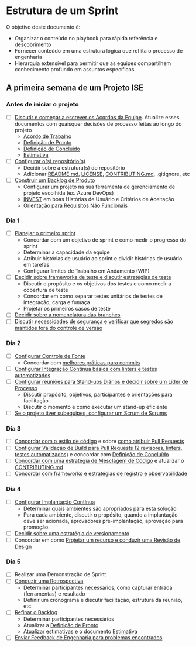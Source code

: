 # Estrutura de um Sprint

O objetivo deste documento é:

- Organizar o conteúdo no playbook para rápida referência e descobrimento
- Fornecer conteúdo em uma estrutura lógica que reflita o processo de engenharia
- Hierarquia extensível para permitir que as equipes compartilhem conhecimento profundo em assuntos específicos

## A primeira semana de um Projeto ISE

### Antes de iniciar o projeto

- [ ] [Discutir e começar a escrever os Acordos da Equipe](agile-development/advanced-topics/team-agreements/README.md). Atualize esses documentos com quaisquer decisões de processo feitas ao longo do projeto
  - [Acordo de Trabalho](agile-development/advanced-topics/team-agreements/working-agreements.md)
  - [Definição de Pronto](agile-development/advanced-topics/team-agreements/definition-of-ready.md)
  - [Definição de Concluído](agile-development/advanced-topics/team-agreements/definition-of-done.md)
  - [Estimativa](agile-development/core-expectations/README.md)
- [ ] [Configurar o(s) repositório(s)](source-control/README.md#creating-a-new-repository)
  - Decidir sobre a estrutura(s) do repositório
  - Adicionar [README.md](resources/templates/README.md), [LICENSE](resources/templates/LICENSE), [CONTRIBUTING.md](resources/templates/CONTRIBUTING.md), .gitignore, etc
- [ ] [Construir um Backlog de Produto](agile-development/advanced-topics/backlog-management/README.md)
  - Configurar um projeto na sua ferramenta de gerenciamento de projeto escolhida (ex. Azure DevOps)
  - [INVEST](https://en.wikipedia.org/wiki/INVEST_(mnemonic)) em boas Histórias de Usuário e Critérios de Aceitação
  - [Orientação para Requisitos Não Funcionais](design/design-patterns/non-functional-requirements-capture-guide.md)

### Dia 1

- [ ] [Planejar o primeiro sprint](agile-development/core-expectations/README.md)
  - Concordar com um objetivo de sprint e como medir o progresso do sprint
  - Determinar a capacidade da equipe
  - Atribuir histórias de usuário ao sprint e dividir histórias de usuário em tarefas
  - Configurar limites de Trabalho em Andamento (WIP)
- [ ] [Decidir sobre frameworks de teste e discutir estratégias de teste](automated-testing/README.md)
  - Discutir o propósito e os objetivos dos testes e como medir a cobertura de teste
  - Concordar em como separar testes unitários de testes de integração, carga e fumaça
  - Projetar os primeiros casos de teste
- [ ] [Decidir sobre a nomenclatura das branches](source-control/naming-branches.md)
- [ ] [Discutir necessidades de segurança e verificar que segredos são mantidos fora do controle de versão](continuous-delivery/azure-devops/secret-management-per-branch.md)

### Dia 2

- [ ] [Configurar Controle de Fonte](source-control/README.md)
  - Concordar com [melhores práticas para commits](source-control/git-guidance/README.md#commit-best-practices)
- [ ] [Configurar Integração Contínua básica com linters e testes automatizados](continuous-integration/README.md)
- [ ] [Configurar reuniões para Stand-ups Diários e decidir sobre um Líder de Processo](agile-development/core-expectations/README.md)
  - Discutir propósito, objetivos, participantes e orientações para facilitação
  - Discutir o momento e como executar um stand-up eficiente
- [ ] [Se o projeto tiver subequipes, configurar um Scrum de Scrums](agile-development/advanced-topics/effective-organization/scrum-of-scrums.md)

### Dia 3

- [ ] [Concordar com o estilo de código](code-reviews/README.md) e sobre [como atribuir Pull Requests](code-reviews/pull-requests.md)
- [ ] [Configurar Validação de Build para Pull Requests (2 revisores, linters, testes automatizados)](code-reviews/README.md) e concordar com [Definição de Concluído](agile-development/advanced-topics/team-agreements/definition-of-done.md)
- [ ] [Concordar com uma estratégia de Mesclagem de Código](source-control/merge-strategies.md) e atualizar o [CONTRIBUTING.md](resources/templates/CONTRIBUTING.md)
- [ ] [Concordar com frameworks e estratégias de registro e observabilidade](observability/README.md)

### Dia 4

- [ ] [Configurar Implantação Contínua](continuous-delivery/README.md)
  - Determinar quais ambientes são apropriados para esta solução
  - Para cada ambiente, discutir o propósito, quando a implantação deve ser acionada, aprovadores pré-implantação, aprovação para promoção.
- [ ] [Decidir sobre uma estratégia de versionamento](source-control/component-versioning.md)
- [ ] Concordar em como [Projetar um recurso e conduzir uma Revisão de Design](design/design-reviews/README.md)

### Dia 5

- [ ] Realizar uma Demonstração de Sprint
- [ ] [Conduzir uma Retrospectiva](agile-development/core-expectations/README.md)
  - Determinar participantes necessários, como capturar entrada (ferramentas) e resultado
  - Definir um cronograma e discutir facilitação, estrutura da reunião, etc.
- [ ] [Refinar o Backlog](agile-development/advanced-topics/backlog-management/README.md)
  - Determinar participantes necessários
  - Atualizar a [Definição de Pronto](agile-development/advanced-topics/team-agreements/definition-of-ready.md)
  - Atualizar estimativas e o documento [Estimativa](agile-development/core-expectations/README.md)
- [ ] [Enviar Feedback de Engenharia para problemas encontrados](engineering-feedback/README.md)
